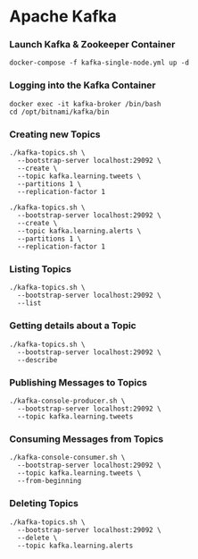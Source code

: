 # Apache Kafka

### Launch Kafka & Zookeeper Container
```shell
docker-compose -f kafka-single-node.yml up -d
```
### Logging into the Kafka Container
```shell
docker exec -it kafka-broker /bin/bash
cd /opt/bitnami/kafka/bin
```
### Creating new Topics
```shell
./kafka-topics.sh \
  --bootstrap-server localhost:29092 \
  --create \
  --topic kafka.learning.tweets \
  --partitions 1 \
  --replication-factor 1

./kafka-topics.sh \
  --bootstrap-server localhost:29092 \
  --create \
  --topic kafka.learning.alerts \
  --partitions 1 \
  --replication-factor 1
```
### Listing Topics
```shell
./kafka-topics.sh \
  --bootstrap-server localhost:29092 \
  --list
```
### Getting details about a Topic
```shell
./kafka-topics.sh \
  --bootstrap-server localhost:29092 \
  --describe
```
### Publishing Messages to Topics
```shell
./kafka-console-producer.sh \
  --bootstrap-server localhost:29092 \
  --topic kafka.learning.tweets
```
### Consuming Messages from Topics
```shell
./kafka-console-consumer.sh \
  --bootstrap-server localhost:29092 \
  --topic kafka.learning.tweets \
  --from-beginning
```
### Deleting Topics
```shell
./kafka-topics.sh \
  --bootstrap-server localhost:29092 \
  --delete \
  --topic kafka.learning.alerts
```
